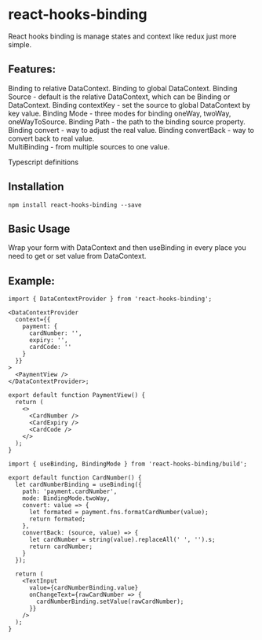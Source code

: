# react-hooks-binding

React hooks binding is manage states and context like redux just more simple.

## Features:

Binding to relative DataContext.
Binding to global DataContext.
Binding Source - default is the relative DataContext, which can be Binding or DataContext.
Binding contextKey - set the source to global DataContext by key value.
Binding Mode - three modes for binding oneWay, twoWay, oneWayToSource.
Binding Path - the path to the binding source property.
Binding convert - way to adjust the real value.
Binding convertBack - way to convert back to real value.  
MultiBinding - from multiple sources to one value.

Typescript definitions

## Installation

```NPM
npm install react-hooks-binding --save
```

## Basic Usage

Wrap your form with DataContext and then useBinding in every place you need to get or set value from DataContext.

## Example:

```TSX
import { DataContextProvider } from 'react-hooks-binding';

<DataContextProvider
  context={{
    payment: {
      cardNumber: '',
      expiry: '',
      cardCode: ''
    }
  }}
>
  <PaymentView />
</DataContextProvider>;

export default function PaymentView() {
  return (
    <>
      <CardNumber />
      <CardExpiry />
      <CardCode />
    </>
  );
}

import { useBinding, BindingMode } from 'react-hooks-binding/build';

export default function CardNumber() {
  let cardNumberBinding = useBinding({
    path: 'payment.cardNumber',
    mode: BindingMode.twoWay,
    convert: value => {
      let formated = payment.fns.formatCardNumber(value);
      return formated;
    },
    convertBack: (source, value) => {
      let cardNumber = string(value).replaceAll(' ', '').s;
      return cardNumber;
    }
  });

  return (
    <TextInput
      value={cardNumberBinding.value}
      onChangeText={rawCardNumber => {
        cardNumberBinding.setValue(rawCardNumber);
      }}
    />
  );
}
```

